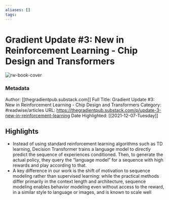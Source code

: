 ```yaml
---
aliases: []
tags:
---
```

# Gradient Update #3: New in Reinforcement Learning - Chip Design and Transformers

![rw-book-cover](https://readwise-assets.s3.amazonaws.com/static/images/article1.be68295a7e40.png)
### Metadata
Author: [[thegradientpub.substack.com]]
Full Title: Gradient Update #3: New in Reinforcement Learning - Chip Design and Transformers
Category: #readwise/articles
URL: https://thegradientpub.substack.com/p/update-3-new-in-reinforcement-learning
Date Highlighted: [[2021-12-07-Tuesday]]

## Highlights
- Instead of using standard reinforcement learning algorithms such as TD learning, Decision Transformer trains a language model to directly predict the sequence of experiences conditioned. Then, to generate the actual policy, they query the “language model” for a sequence with high rewards and play according to that.
- A key difference in our work is the shift of motivation to sequence modeling rather than supervised learning: while the practical methods differ primarily in the context length and architecture, sequence modeling enables behavior modeling even without access to the reward, in a similar style to language or images, and is known to scale well

